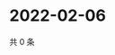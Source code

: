 # 2022-02-06

共 0 条

<!-- BEGIN WEIBO -->
<!-- 最后更新时间 Sun Feb 06 2022 18:14:39 GMT+0800 (China Standard Time) -->

<!-- END WEIBO -->

